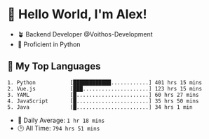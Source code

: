 # 👋 Hello World, I'm Alex!

- 🪴 Backend Developer @Voithos-Development
- 🐍 Proficient in Python

## 💚 My Top Languages
```
1. Python           [████████████............] 401 hrs 15 mins
2. Vue.js           [███.....................] 123 hrs 15 mins
3. YAML             [█.......................] 60 hrs 27 mins
4. JavaScript       [█.......................] 35 hrs 50 mins
5. Java             [█.......................] 34 hrs 1 min
```
- 💪 Daily Average: `1 hr 18 mins`
- 🕑 All Time: `794 hrs 51 mins`